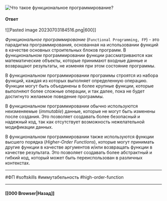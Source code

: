 ![Что такое функциональное программирование?](https://youtu.be/ovV8GhIkzBE?t=410)

#### Ответ

![[Pasted image 20230703184516.png|600]]

*Функциональное программирование* (`Functional Programming, FP`) - это парадигма программирования, основанная на использовании функций в качестве основных строительных блоков программ. В функциональном программировании функции рассматриваются как математические объекты, которые принимают входные данные и возвращают результаты, не изменяя при этом состояние программы.

В функциональном программировании программы строятся из набора функций, каждая из которых выполняет определенную операцию. Функции могут быть объединены в более крупные функции, которые выполняют более сложные операции, и так далее, пока не будет достигнуто желаемое поведение программы.

В функциональном программировании обычно используются неизменяемые (*immutable*) данные, которые не могут быть изменены после создания. Это позволяет создавать более безопасный и надежный код, так как отсутствует возможность нежелательной модификации данных.

В функциональном программировании также используются функции высшего порядка (*Higher-Order Functions*), которые могут принимать другие функции в качестве аргументов и/или возвращать функции в качестве результата. Это позволяет создавать более абстрактный и гибкий код, который может быть переиспользован в различных контекстах.

___
#ФП #softskills #иммутабельность #high-order-function 

___

#### [[000 Browser|Назад]]

